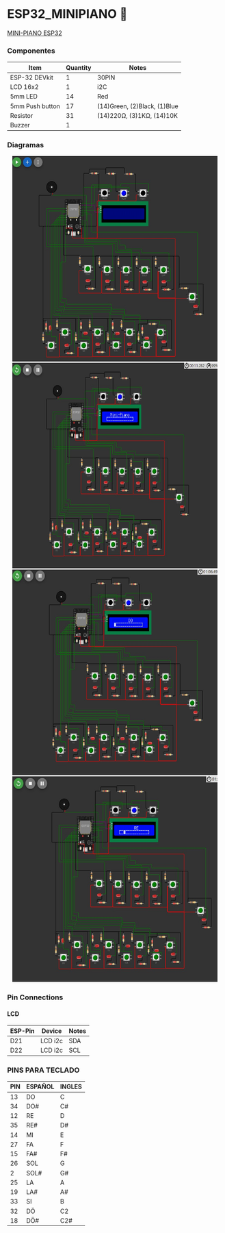 # ESP32_MINIPIANO 🎹
<a href="https://wokwi.com/projects/367655907065697281" target="_blank" onclick="window.open('https://wokwi.com/projects/367655907065697281','name','width=600,height=400')">MINI-PIANO ESP32</a>

### Componentes
| Item             | Quantity | Notes                         |
| ---------------- | -------- | ----------------------------- |
| ESP-32 DEVkit    | 1        |  30PIN                             |
| LCD 16x2         | 1        | i2C                           |
| 5mm LED          | 14       | Red                           |
| 5mm Push button  | 17       | (14)Green, (2)Black, (1)Blue  |
| Resistor         | 31       | (14)220Ω, (3)1KΩ, (14)10K     |
| Buzzer           | 1        |                               |


### Diagramas
<p align="center">
<img src="DIAGRAMAS/Portapapeles01.jpg" width="480" height="480" alt="Diagrama 01">
<img src="DIAGRAMAS/Portapapeles02.jpg" width="480" height="480" alt="Diagrama 02">
<img src="DIAGRAMAS/Portapapeles03.jpg" width="480" height="480" alt="Diagrama 03">
<img src="DIAGRAMAS/Portapapeles04.jpg" width="480" height="480" alt="Diagrama 04">
</p>

### Pin Connections
#### LCD
| ESP-Pin     | Device        |Notes 
| ----------- | ------------- |------------- |
| D21         | LCD i2c       | SDA          |
| D22         | LCD i2c       | SCL          |



### PINS PARA TECLADO 	  
| PIN         | ESPAÑOL | INGLES | 
| ----------- | ------- |------- |
| 13          | DO      | C      | 
| 34          | DO#     | C#     | 
| 12          | RE      | D      | 
| 35          | RE#     | D#     | 
| 14          | MI      | E      | 
| 27          | FA      | F      | 
| 15          | FA#     | F#     | 
| 26          | SOL     | G      | 
| 2           | SOL#    | G#     | 
| 25          | LA      | A      | 
| 19          | LA#     | A#     | 
| 33          | SI      | B      | 
| 32          | DÖ      | C2     | 
| 18          | DÖ#     | C2#    | 

